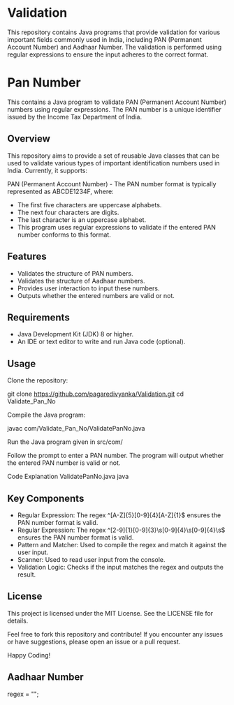 # Validation 
This repository contains Java programs that provide validation for various important fields commonly used in India, including PAN (Permanent Account Number) and Aadhaar Number. The validation is performed using regular expressions to ensure the input adheres to the correct format.

# Pan Number
This  contains a Java program to validate PAN (Permanent Account Number) numbers using regular expressions. The PAN number is a unique identifier issued by the Income Tax Department of India.

## Overview

This repository aims to provide a set of reusable Java classes that can be used to validate various types of important identification numbers used in India. Currently, it supports:

PAN (Permanent Account Number) - 
The PAN number format is typically represented as ABCDE1234F, where:

- The first five characters are uppercase alphabets.
- The next four characters are digits.
- The last character is an uppercase alphabet.
- This program uses regular expressions to validate if the entered PAN number conforms to this format.

## Features
- Validates the structure of PAN numbers.
- Validates the structure of Aadhaar numbers.
- Provides user interaction to input these numbers.
- Outputs whether the entered numbers are valid or not.
  
## Requirements
- Java Development Kit (JDK) 8 or higher.
- An IDE or text editor to write and run Java code (optional).

## Usage
Clone the repository:

git clone https://github.com/pagaredivyanka/Validation.git
cd Validate_Pan_No

Compile the Java program:

javac com/Validate_Pan_No/ValidatePanNo.java

Run the Java program given in src/com/

Follow the prompt to enter a PAN number. The program will output whether the entered PAN number is valid or not.

Code Explanation
ValidatePanNo.java
java

## Key Components
- Regular Expression: The regex ^[A-Z]{5}[0-9]{4}[A-Z]{1}$ ensures the PAN number format is valid.
- Regular Expression: The regex ^[2-9]{1}[0-9]{3}\\s[0-9]{4}\\s[0-9]{4}\\s$ ensures the PAN number format is valid.
- Pattern and Matcher: Used to compile the regex and match it against the user input.
- Scanner: Used to read user input from the console.
- Validation Logic: Checks if the input matches the regex and outputs the result.
## License
This project is licensed under the MIT License. See the LICENSE file for details.

Feel free to fork this repository and contribute! If you encounter any issues or have suggestions, please open an issue or a pull request.

Happy Coding!

## Aadhaar Number

regex = "";
